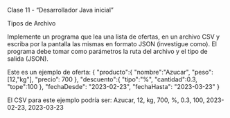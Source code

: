 Clase 11 - “Desarrollador Java inicial”

Tipos de Archivo

Implemente un programa que lea una lista de ofertas, en un archivo CSV y escriba por la pantalla las
mismas en formato JSON (investigue como). El programa debe tomar como parámetros la ruta del
archivo y el tipo de salida (JSON).

Este es un ejemplo de oferta:
{
"producto":{
"nombre":"Azucar",
"peso": [12,"kg"],
"precio”: 700
},
"descuento":{
"tipo":"%",
"cantidad":0.3,
"tope":100
},
"fechaDesde": "2023-02-23",
"fechaHasta": "2023-03-23"
}


El CSV para este ejemplo podría ser:
Azucar, 12, kg, 700, %, 0.3, 100, 2023-02-23, 2023-03-23
